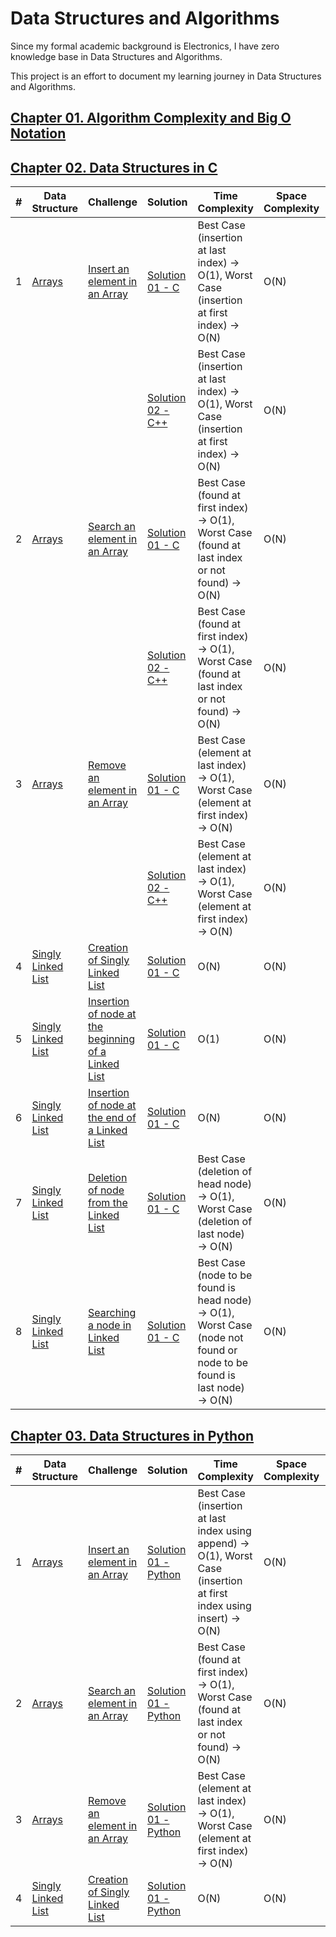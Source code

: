 # Data Structures and Algorithms

Since my formal academic background is Electronics, I have zero knowledge base in Data Structures and Algorithms.


This project is an effort to document my learning journey in Data Structures and Algorithms.

## [Chapter 01. Algorithm Complexity and Big O Notation](/ch01-algorithm-complexity/Ch01-Algorithm-Complexity-and-Big-O-Notation.ipynb)

## [Chapter 02. Data Structures in C](/ch02-datastructures-in-c)
| # | Data Structure | Challenge | Solution | Time Complexity | Space Complexity | Difficulty |
|---| -------------- | --------- | -------- | --------------- | ---------------- | ---------- |
|1|[Arrays](/ch02-datastructures-in-c/01-arrays)|[Insert an element in an Array](https://log2base2.com/courses/data-structures-in-c/inserting-an-element-in-array)|[Solution 01 - C](/ch02-datastructures-in-c/01-arrays/0001-inserting-an-element-in-array/inserting-an-element-in-array-solution-01.c)|Best Case (insertion at last index) -> O(1), Worst Case (insertion at first index) -> O(N)|O(N)|Easy|
||||[Solution 02 - C++](/ch02-datastructures-in-c/01-arrays/0001-inserting-an-element-in-array/inserting-an-element-in-array-solution-02.cpp)|Best Case (insertion at last index) -> O(1), Worst Case (insertion at first index) -> O(N)|O(N)|Easy|
|2|[Arrays](/ch02-datastructures-in-c/01-arrays)|[Search an element in an Array](https://log2base2.com/courses/data-structures-in-c/searching-an-element-in-array)|[Solution 01 - C](/ch02-datastructures-in-c/01-arrays/0002-searching-an-element-in-array/searching-an-element-in-array-solution-01.c)|Best Case (found at first index) -> O(1), Worst Case (found at last index or not found) -> O(N)|O(N)|Easy|
||||[Solution 02 - C++](/ch02-datastructures-in-c/01-arrays/0002-searching-an-element-in-array/searching-an-element-in-array-solution-02.cpp)|Best Case (found at first index) -> O(1), Worst Case (found at last index or not found) -> O(N)|O(N)|Easy|
|3|[Arrays](/ch02-datastructures-in-c/01-arrays)|[Remove an element in an Array](https://log2base2.com/courses/data-structures-in-c/removing-an-element-in-array)|[Solution 01 - C](/ch02-datastructures-in-c/01-arrays/0003-removing-an-element-in-array/removing-an-element-in-array-solution-01.c)|Best Case (element at last index) -> O(1), Worst Case (element at first index) -> O(N)|O(N)|Easy|
||||[Solution 02 - C++](/ch02-datastructures-in-c/01-arrays/0003-removing-an-element-in-array/removing-an-element-in-array-solution-02.cpp)|Best Case (element at last index) -> O(1), Worst Case (element at first index) -> O(N)|O(N)|Easy|
|4|[Singly Linked List](/ch02-datastructures-in-c/02-singly-linked-list)|[Creation of Singly Linked List](https://log2base2.com/courses/data-structures-in-c/linked-list-basics)|[Solution 01 - C](/ch02-datastructures-in-c/02-singly-linked-list/0001-creation-of-linked-list/creation-of-linked-list-solution-01.c)|O(N)|O(N)|Easy|
|5|[Singly Linked List](/ch02-datastructures-in-c/02-singly-linked-list)|[Insertion of node at the beginning of a Linked List](https://log2base2.com/courses/data-structures-in-c/inserting-a-node-at-beginning-linked-list)|[Solution 01 - C](/ch02-datastructures-in-c/02-singly-linked-list/0002-insertion-of-node-at-beginning-of-linked-list/insertion-of-node-at-beginning-of-linked-list-solution-01.c)|O(1)|O(N)|Easy|
|6|[Singly Linked List](/ch02-datastructures-in-c/02-singly-linked-list)|[Insertion of node at the end of a Linked List](https://log2base2.com/courses/data-structures-in-c/inserting-a-node-at-end-linked-list)|[Solution 01 - C](/ch02-datastructures-in-c/02-singly-linked-list/0003-insertion-of-node-at-end-of-linked-list/insertion-of-node-at-end-of-linked-list-solution-01.c)|O(N)|O(N)|Easy|
|7|[Singly Linked List](/ch02-datastructures-in-c/02-singly-linked-list)|[Deletion of node from the Linked List](https://log2base2.com/courses/data-structures-in-c/deleting-node-linked-list)|[Solution 01 - C](/ch02-datastructures-in-c/02-singly-linked-list/0004-deletion-of-node-from-linked-list/deletion-of-node-from-linked-list-solution-01.c)|Best Case (deletion of head node) -> O(1), Worst Case (deletion of last node) -> O(N)|O(N)|Easy|
|8|[Singly Linked List](/ch02-datastructures-in-c/02-singly-linked-list)|[Searching a node in Linked List](https://log2base2.com/courses/data-structures-in-c/searching-a-node-in-singly-linked-list)|[Solution 01 - C](/ch02-datastructures-in-c/02-singly-linked-list/0005-searching-a-node-in-linked-list/searching-a-node-in-linked-list-solution-01.c)|Best Case (node to be found is head node) -> O(1), Worst Case (node not found or node to be found is last node) -> O(N)|O(N)|Easy|





## [Chapter 03. Data Structures in Python](/ch03-datastructures-in-python)
| # | Data Structure | Challenge | Solution | Time Complexity | Space Complexity | Difficulty |
|---| -------------- | --------- | -------- | --------------- | ---------------- | ---------- |
|1|[Arrays](/ch03-datastructures-in-python/01-arrays)|[Insert an element in an Array](https://log2base2.com/courses/data-structures-in-c/inserting-an-element-in-array)|[Solution 01 - Python](/ch03-datastructures-in-python/01-arrays/0001-inserting-an-element-in-array/inserting-an-element-in-array-solution-01.py)|Best Case (insertion at last index using append) -> O(1), Worst Case (insertion at first index using insert) -> O(N)|O(N)|Easy|
|2|[Arrays](/ch03-datastructures-in-python/01-arrays)|[Search an element in an Array](https://log2base2.com/courses/data-structures-in-c/searching-an-element-in-array)|[Solution 01 - Python](/ch03-datastructures-in-python/01-arrays/0002-searching-an-element-in-array/searching-an-element-in-array-solution-01.py)|Best Case (found at first index) -> O(1), Worst Case (found at last index or not found) -> O(N)|O(N)|Easy|
|3|[Arrays](/ch03-datastructures-in-python/01-arrays)|[Remove an element in an Array](https://log2base2.com/courses/data-structures-in-c/removing-an-element-in-array)|[Solution 01 - Python](/ch03-datastructures-in-python/01-arrays/0003-removing-an-element-in-array/removing-an-element-in-array-solution-01.py)|Best Case (element at last index) -> O(1), Worst Case (element at first index) -> O(N)|O(N)|Easy|
|4|[Singly Linked List](/ch03-datastructures-in-python/02-singly-linked-list)|[Creation of Singly Linked List](https://log2base2.com/courses/data-structures-python/linked-list-basics-in-python)|[Solution 01 - Python](/ch03-datastructures-in-python/02-singly-linked-list/0001-creation-of-linked-list/creation-of-linked-list-solution-01.py)|O(N)|O(N)|Easy|




